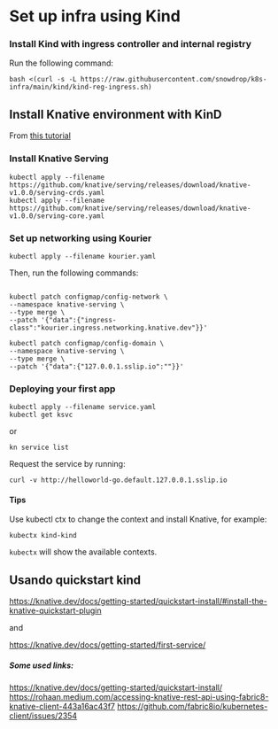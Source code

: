 # Set up infra using Kind

### Install Kind with ingress controller and internal registry

Run the following command: 

````shell
bash <(curl -s -L https://raw.githubusercontent.com/snowdrop/k8s-infra/main/kind/kind-reg-ingress.sh)
````

## Install Knative environment with KinD
From [this tutorial](https://knative.dev/blog/articles/set-up-a-local-knative-environment-with-kind/)


### Install Knative Serving
````shell
kubectl apply --filename https://github.com/knative/serving/releases/download/knative-v1.0.0/serving-crds.yaml
kubectl apply --filename https://github.com/knative/serving/releases/download/knative-v1.0.0/serving-core.yaml
````

### Set up networking using Kourier
````shell
kubectl apply --filename kourier.yaml
````

Then, run the following commands:
````shell

kubectl patch configmap/config-network \
--namespace knative-serving \
--type merge \
--patch '{"data":{"ingress-class":"kourier.ingress.networking.knative.dev"}}'

kubectl patch configmap/config-domain \
--namespace knative-serving \
--type merge \
--patch '{"data":{"127.0.0.1.sslip.io":""}}'

````

### Deploying your first app

````shell
kubectl apply --filename service.yaml
kubectl get ksvc
````
or 
````shell
kn service list
````

Request the service by running:
```shell
curl -v http://helloworld-go.default.127.0.0.1.sslip.io
```

#### Tips

Use kubectl ctx to change the context and install Knative, for example:
````shell
kubectx kind-kind
````

`kubectx` will show the available contexts.


## Usando quickstart kind

https://knative.dev/docs/getting-started/quickstart-install/#install-the-knative-quickstart-plugin

and

https://knative.dev/docs/getting-started/first-service/

##### Some used links:

https://knative.dev/docs/getting-started/quickstart-install/
https://rohaan.medium.com/accessing-knative-rest-api-using-fabric8-knative-client-443a16ac43f7
https://github.com/fabric8io/kubernetes-client/issues/2354

